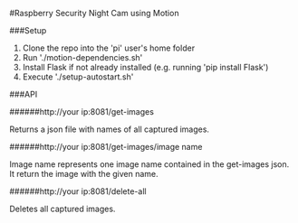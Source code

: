 #Raspberry Security Night Cam using Motion

###Setup

1. Clone the repo into the 'pi' user's home folder
2. Run './motion-dependencies.sh'
3. Install Flask if not already installed (e.g. running 'pip install Flask')
4. Execute './setup-autostart.sh'

###API

######http://your ip:8081/get-images

Returns a json file with names of all captured images.

######http://your ip:8081/get-images/image name

Image name represents one image name contained in the get-images json.
It return the image with the given name.

######http://your ip:8081/delete-all

Deletes all captured images.